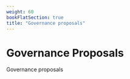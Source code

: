 ```yaml
---
weight: 60 
bookFlatSection: true
title: "Governance proposals"
---
```


# Governance Proposals

Governance proposals